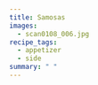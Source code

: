```yaml
---
title: Samosas
images:
  - scan0108_006.jpg
recipe_tags:
  - appetizer
  - side
summary: " "
---
```

